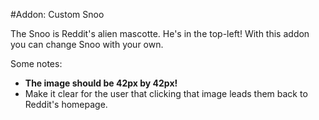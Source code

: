 #Addon: Custom Snoo

The Snoo is Reddit's alien mascotte. He's in the top-left! With this addon you can change Snoo with your own. 

Some notes:

* **The image should be 42px by 42px!**
* Make it clear for the user that clicking that image leads them back to Reddit's homepage. 
